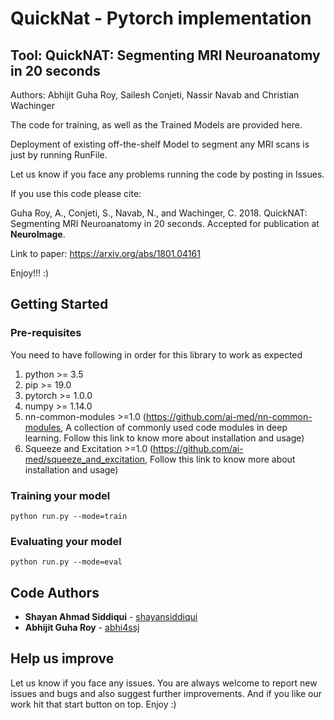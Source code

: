# QuickNat - Pytorch implementation

Tool: QuickNAT: Segmenting MRI Neuroanatomy in 20 seconds
-----------------------------------------------------------

Authors: Abhijit Guha Roy, Sailesh Conjeti, Nassir Navab and Christian Wachinger

The code for training, as well as the Trained Models are provided here.

Deployment of existing off-the-shelf Model to segment any MRI scans is just by running RunFile.

Let us know if you face any problems running the code by posting in Issues.

If you use this code please cite:

Guha Roy, A., Conjeti, S., Navab, N., and Wachinger, C. 2018. QuickNAT: Segmenting MRI Neuroanatomy in 20 seconds. Accepted for publication at **NeuroImage**.
 
 Link to paper: https://arxiv.org/abs/1801.04161 
 
 Enjoy!!! :)
 

## Getting Started

### Pre-requisites

You need to have following in order for this library to work as expected
1. python >= 3.5
2. pip >= 19.0
3. pytorch >= 1.0.0
4. numpy >= 1.14.0
5. nn-common-modules >=1.0 (https://github.com/ai-med/nn-common-modules, A collection of commonly used code modules in deep learning. Follow this link to know more about installation and usage)
6. Squeeze and Excitation >=1.0 (https://github.com/ai-med/squeeze_and_excitation, Follow this link to know more about installation and usage)

### Training your model

```
python run.py --mode=train
```

### Evaluating your model

```
python run.py --mode=eval
```

## Code Authors

* **Shayan Ahmad Siddiqui**  - [shayansiddiqui](https://github.com/shayansiddiqui)
* **Abhijit Guha Roy**  - [abhi4ssj](https://github.com/abhi4ssj)


## Help us improve
Let us know if you face any issues. You are always welcome to report new issues and bugs and also suggest further improvements. And if you like our work hit that start button on top. Enjoy :)
